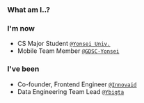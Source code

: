 ### What am I..?

### I'm now

- CS Major Student [`@Yonsei Univ.`](https://cs.yonsei.ac.kr)
- Mobile Team Member [`@GDSC-Yonsei`](https://gdsc-ys.github.io/)

### I've been

- Co-founder, Frontend Engineer [`@Innovaid`](https://dentlink.io)
- Data Engineering Team Lead [`@Ybigta`](https://ybigta.org)
